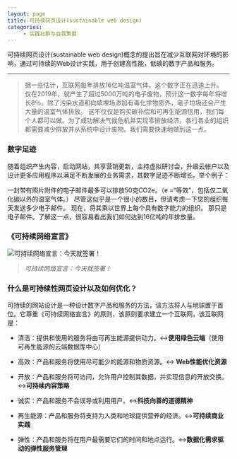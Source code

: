 ```yaml
---
layout: page
title: 可持续网页设计(sustainable web design)
categories:
     - 实践社群与自我策展
---
```


可持续网页设计(sustainable web design)概念的提出旨在减少互联网对环境的影响，通过可持续的Web设计实践，用于创建高性能，低碳的数字产品和服务。

--- 

>据一些估计，互联网每年排放16亿吨温室气体。这个数字正在迅速上升。
仅在2019年，就产生了超过5000万吨的电子废物，预计这一数字每年将增长8％。除了污染水道和向填埋场添加有毒化学物质外，电子垃圾还会产生大量的温室气体排放。
这不仅仅是购买碳补偿和可再生能源信用，我们每个人都可以做。为了成功解决气候危机并实现零排放经济，各行各业的组织都需要减少排放并从系统中设计废物。我们需要快速地做到这一点。

### 数字足迹
随着组织产生内容，启动网站，共享营销更新，主持虚拟研讨会，升级云帐户以及设计更多应用程序以满足不断发展的业务需求，其数字足迹不断增长。举个例子：

一封带有照片附件的电子邮件最多可以排放50克CO2e。（e =“等效”，包括仅二氧化碳以外的温室气体。）
尽管这似乎是一个很小的数目，但请考虑一下您的组织每天发送多少电子邮件。
现在，将其乘以世界上每个具有数字能力的组织。
那只是电子邮件。了解这一点，很容易看出我们如何达到16亿吨的年排放量。

### 《可持续网络宣言》
![可持续网络宣言：今天就签署！](https://img-blog.csdnimg.cn/img_convert/7ffec7e5f98225f8326d498bb3e17968.png#pic_center)
> *可持续网络宣言：今天就签署！*

### 什么是可持续性网页设计以及如何优化？
可持续的网站设计是一种设计数字产品和服务的方法，该方法将人与地球置于首位。它尊重《可持续网络宣言》的原则，该原则要求建立一个互联网，该互联网是：

* 清洁：提供和使用的服务将由可再生能源提供动力。↔**使用绿色云端**（使用可再生能源的云端数据库中心）

* 高效：产品和服务将使用尽可能少的能源和物质资源。↔ **Web性能优化资源**
* 开放：产品和服务将可访问，允许用户控制其数据，并实现信息的开放交换。↔**可持续内容策略**
* 诚实：产品和服务不会误导或利用用户。↔**科技向善的道德精神**
* 再生能源：产品和服务将支持为人类和地球提供营养的经济。↔**可持续商业实践**
* 弹性：产品和服务将在用户最需要它们的时间和地点运行。↔**数据化需求驱动的弹性服务管理**